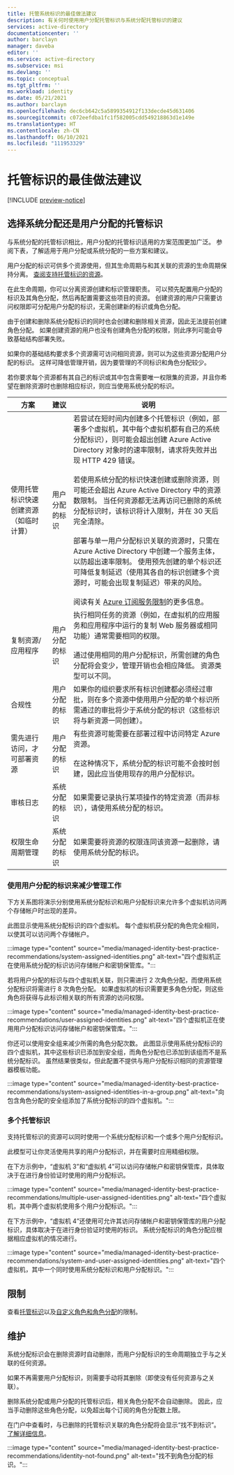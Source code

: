```yaml
---
title: 托管系统标识的最佳做法建议
description: 有关何时使用用户分配托管标识与系统分配托管标识的建议
services: active-directory
documentationcenter: ''
author: barclayn
manager: daveba
editor: ''
ms.service: active-directory
ms.subservice: msi
ms.devlang: ''
ms.topic: conceptual
ms.tgt_pltfrm: ''
ms.workload: identity
ms.date: 05/21/2021
ms.author: barclayn
ms.openlocfilehash: dec6cb642c5a5899354912f133decde45d631406
ms.sourcegitcommit: c072eefdba1fc1f582005cdd549218863d1e149e
ms.translationtype: HT
ms.contentlocale: zh-CN
ms.lasthandoff: 06/10/2021
ms.locfileid: "111953329"
---
```

# <a name="managed-identity-best-practice-recommendations"></a>托管标识的最佳做法建议

[!INCLUDE [preview-notice](../../../includes/active-directory-msi-preview-notice.md)]

## <a name="choosing-system-or-user-assigned-managed-identities"></a>选择系统分配还是用户分配的托管标识

与系统分配的托管标识相比，用户分配的托管标识适用的方案范围更加广泛。 参阅下表，了解适用于用户分配或系统分配的一些方案和建议。

用户分配的标识可供多个资源使用，但其生命周期与和其关联的资源的生命周期保持分离。 [查阅支持托管标识的资源](./services-support-managed-identities.md)。

在此生命周期，你可以分离资源创建和标识管理职责。 可以预先配置用户分配的标识及其角色分配，然后再配置需要这些项目的资源。 创建资源的用户只需要访问权限即可分配用户分配的标识，无需创建新的标识或角色分配。  

由于创建和删除系统分配标识的同时也会创建和删除相关资源，因此无法提前创建角色分配。 如果创建资源的用户也没有创建角色分配的权限，则此序列可能会导致基础结构部署失败。

如果你的基础结构要求多个资源需可访问相同资源，则可以为这些资源分配用户分配的标识。 这样可降低管理开销，因为要管理的不同标识和角色分配较少。

若你要求每个资源都有其自己的标识或其中包含需要唯一权限集的资源，并且你希望在删除资源时也删除相应标识，则应当使用系统分配的标识。


| 方案| 建议|说明|
|---|---|---|
| 使用托管标识快速创建资源（如临时计算） |  用户分配的标识 | 若尝试在短时间内创建多个托管标识（例如，部署多个虚拟机，其中每个虚拟机都有自己的系统分配标识），则可能会超出创建 Azure Active Directory 对象时的速率限制，请求将失败并出现 HTTP 429 错误。 <br/><br/>若使用系统分配的标识快速创建或删除资源，则可能还会超出 Azure Active Directory 中的资源数限制。 当任何资源都无法再访问已删除的系统分配标识时，该标识将计入限制，并在 30 天后完全清除。<br/><br/>部署与单一用户分配标识关联的资源时，只需在 Azure Active Directory 中创建一个服务主体，以防超出速率限制。 使用预先创建的单个标识还可降低复制延迟（使用其各自的标识创建多个资源时，可能会出现复制延迟）带来的风险。<br/><br/>阅读有关 [Azure 订阅服务限制](../../azure-resource-manager/management/azure-subscription-service-limits.md#managed-identity-limits)的更多信息。 |
| 复制资源/应用程序 | 用户分配的标识  |  执行相同任务的资源（例如，在虚拟机的应用服务和应用程序中运行的复制 Web 服务器或相同功能）通常需要相同的权限。 <br/><br/>通过使用相同的用户分配标识，所需创建的角色分配将会变少，管理开销也会相应降低。 资源类型可以不同。 
|合规性| 用户分配的标识  | 如果你的组织要求所有标识创建都必须经过审批，则在多个资源中使用用户分配的单个标识所需通过的审批将少于系统分配的标识（这些标识将与新资源一同创建）。 |
需先进行访问，才可部署资源 |用户分配的标识| 有些资源可能需要在部署过程中访问特定 Azure 资源。<br/><br/>在这种情况下，系统分配的标识可能不会按时创建，因此应当使用现存的用户分配标识。|
审核日志|系统分配的标识|如果需要记录执行某项操作的特定资源（而非标识），请使用系统分配的标识。|
权限生命周期管理|系统分配的标识|如果需要将资源的权限连同该资源一起删除，请使用系统分配的标识。

### <a name="using-user-assigned-identities-to-reduce-administration"></a>使用用户分配的标识来减少管理工作

下方关系图将演示分别使用系统分配标识和用户分配标识来允许多个虚拟机访问两个存储帐户时出现的差异。 

此图显示使用系统分配标识的四个虚拟机。 每个虚拟机获分配的角色完全相同，以使其可以访问两个存储帐户。

:::image type="content" source="media/managed-identity-best-practice-recommendations/system-assigned-identities.png" alt-text="四个虚拟机正在使用系统分配的标识访问存储帐户和密钥保管库。":::

若将用户分配的标识与四个虚拟机关联，则只需进行 2 次角色分配，而使用系统分配标识将需进行 8 次角色分配。 如果虚拟机的标识需要更多角色分配，则这些角色将获得与此标识相关联的所有资源的访问权限。

:::image type="content" source="media/managed-identity-best-practice-recommendations/user-assigned-identities.png" alt-text="四个虚拟机正在使用用户分配标识访问存储帐户和密钥保管库。":::

你还可以使用安全组来减少所需的角色分配次数。 此图显示使用系统分配标识的四个虚拟机，其中这些标识已添加到安全组，而角色分配也已添加到该组而不是系统分配标识。 虽然结果很类似，但此配置不提供与用户分配标识相同的资源管理器模板功能。

:::image type="content" source="media/managed-identity-best-practice-recommendations/system-assigned-identities-in-a-group.png" alt-text="向包含角色分配的安全组添加了系统分配标识的四个虚拟机。":::

### <a name="multiple-managed-identities"></a>多个托管标识

支持托管标识的资源可以同时使用一个系统分配标识和一个或多个用户分配标识。 

此模型可让你灵活使用共享的用户分配标识，并在需要时应用精细权限。

在下方示例中，“虚拟机 3”和“虚拟机 4”可以访问存储帐户和密钥保管库，具体取决于在进行身份验证时使用的用户分配标识。

:::image type="content" source="media/managed-identity-best-practice-recommendations/multiple-user-assigned-identities.png" alt-text="四个虚拟机，其中两个虚拟机使用多个用户分配标识。":::

在下方示例中，“虚拟机 4”还使用可允许其访问存储帐户和密钥保管库的用户分配标识，具体取决于在进行身份验证时使用的标识。 系统分配标识的角色分配应根据相应虚拟机的情况进行。

:::image type="content" source="media/managed-identity-best-practice-recommendations/system-and-user-assigned-identities.png" alt-text="四个虚拟机，其中一个同时使用系统分配标识和用户分配标识。":::

## <a name="limits"></a>限制 

查看[托管标识](../../azure-resource-manager/management/azure-subscription-service-limits.md#azure-rbac-limits)以及[自定义角色和角色分配](../../azure-resource-manager/management/azure-subscription-service-limits.md#azure-rbac-limits)的限制。

## <a name="maintenance"></a>维护

系统分配标识会在删除资源时自动删除，而用户分配标识的生命周期独立于与之关联的任何资源。

如果不再需要用户分配标识，则需要手动将其删除（即使没有任何资源与之关联）。

删除系统分配或用户分配的托管标识后，相关角色分配不会自动删除。 因此，应当手动删除这些角色分配，以免超出每个订阅的角色分配数上限。 

在门户中查看时，与已删除的托管标识关联的角色分配将会显示“找不到标识”。 [了解详细信息](../../role-based-access-control/troubleshooting.md#role-assignments-with-identity-not-found)。

:::image type="content" source="media/managed-identity-best-practice-recommendations/identity-not-found.png" alt-text="找不到角色分配的标识。":::